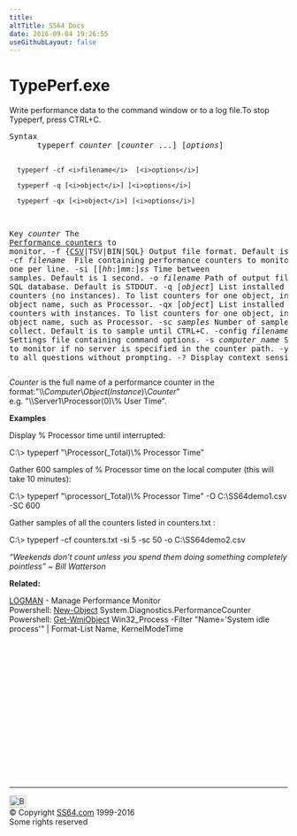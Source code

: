 ```yaml
---
title:
altTitle: SS64 Docs
date: 2016-09-04 19:26:55
useGithubLayout: false
---
```

<!-- #BeginLibraryItem "/Library/head_nt.lbi" --><!-- #EndLibraryItem --><h1>TypePerf.exe</h1> 
<p>Write performance data to the command window or to a log file.To stop Typeperf, press CTRL+C.</p>
<pre>Syntax
      typeperf <i>counter</i> [<i>counter</i> ...] [<i>options</i>]

      typeperf -cf <i>filename</i>  [<i>options</i>]

      typeperf -q [<i>object</i>] [<i>options</i>]

      typeperf -qx [<i>object</i>] [<i>options</i>]

Key
   <i>counter</i>              The <a href="syntax-performance-counters.html">Performance counters</a> to monitor.
   -f {<u>CSV</u>|TSV|BIN|SQL} Output file format. Default is CSV.
   -cf <i>filename </i>        File containing performance counters to monitor, one per line.
   -si [[<i>hh</i>:]<i>mm</i>:]<i>ss</i>     Time between samples. Default is 1 second.
   -o <i>filename</i>          Path of output file or SQL database.
                        Default is STDOUT.
   -q [<i>object</i>]          List installed counters (no instances).
                        To list counters for one object, 
                        include the object name, such as Processor.
   -qx [<i>object</i>]         List installed counters with instances.
                        To list counters for one object, 
                        include the object name, such as Processor.
   -sc <i>samples</i>          Number of samples to collect. Default is
                        to sample until CTRL+C.
   -config <i>filename</i>     Settings file containing command options.
   -s <i>computer_name</i>     Server to monitor if no server is specified in the counter path.
   -y                   Answer yes to all questions without prompting.
   -?                   Display context sensitive help.
</pre>
<p>  <i>Counter</i> is the full name of a performance counter in the format:<span class="code">"\\<i>Computer</i>\<i>Object</i>(<i>Instance</i>)\<i>Counter</i>"</span> <br> 
e.g. "<span class="code">\\Server1\Processor(0)\% User Time</span>".</p>
<p><b>Examples</b></p>
<p>Display % Processor time until interrupted:</p>
<p><span class="code">C:\&gt; typeperf "\Processor(_Total)\% Processor Time"</span></p>
<p>Gather 600 samples of % Processor time on the local computer (this will take 10 minutes):</p>
<p><span class="code">C:\&gt; 
typeperf "\processor(_Total)\% Processor Time" -O C:\SS64demo1.csv -SC 600 </span></p>
<p>Gather samples of all the counters listed in counters.txt :</p>
<p><span class="code">C:\&gt; typeperf -cf counters.txt -si 5 -sc 50 -o C:\SS64demo2.csv</span></p>
<p class="quote"><i>“Weekends don’t count unless you spend them doing something completely pointless” ~ Bill Watterson</i></p>
<p><b>Related:</b></p>
<p><a href="logman.html">LOGMAN</a> - Manage Performance Monitor<br>
Powershell: <a href="../ps/new-object.html">New-Object</a> System.Diagnostics.PerformanceCounter <br>
Powershell: <a href="../ps/get-wmiobject.html">Get-WmiObject</a> Win32_Process -Filter "Name='System idle process'" | Format-List Name, KernelModeTime</p><!-- #BeginLibraryItem "/Library/foot_nt.lbi" --><p>
<!-- windows300 -->
<ins class="adsbygoogle" style="display:inline-block;width:300px;height:250px" data-ad-client="ca-pub-6140977852749469" data-ad-slot="7649547908"></ins>
<script>
(adsbygoogle = window.adsbygoogle || []).push({});
</script></p>
<hr>
<div id="bl" class="footer"><a href="typeperf.html#"><img src="../images/top.png" width="30" height="22" alt="Back to the Top"></a></div>
<div id="br" class="footer, tagline">© Copyright <a href="../index.html">SS64.com</a> 1999-2016<br>
Some rights reserved</div><!-- #EndLibraryItem -->

